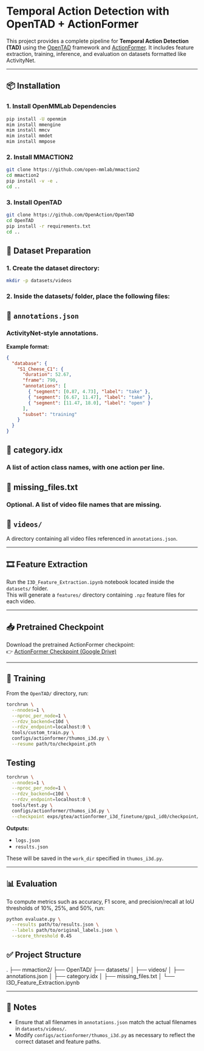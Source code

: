 # Temporal Action Detection with OpenTAD + ActionFormer

This project provides a complete pipeline for **Temporal Action Detection (TAD)** using the [OpenTAD](https://github.com/OpenAction/Opentad) framework and [ActionFormer](https://github.com/OpenAction/ActionFormer). It includes feature extraction, training, inference, and evaluation on datasets formatted like ActivityNet.

---

## 📦 Installation

### 1. Install OpenMMLab Dependencies

```bash
pip install -U openmim
mim install mmengine
mim install mmcv
mim install mmdet
mim install mmpose 
```

### 2. Install MMACTION2

```bash
git clone https://github.com/open-mmlab/mmaction2
cd mmaction2
pip install -v -e .
cd ..
```

### 3. Install OpenTAD

```bash
git clone https://github.com/OpenAction/OpenTAD
cd OpenTAD
pip install -r requirements.txt
cd ..
```

## 📁 Dataset Preparation

### 1. Create the dataset directory:

```bash
mkdir -p datasets/videos
```

### 2. Inside the datasets/ folder, place the following files:

## 📄 `annotations.json`

### ActivityNet-style annotations.  
**Example format:**

```json
{
  "database": {
    "S1_Cheese_C1": {
      "duration": 52.67,
      "frame": 790,
      "annotations": [
        { "segment": [0.87, 4.73], "label": "take" },
        { "segment": [6.67, 11.47], "label": "take" },
        { "segment": [11.47, 18.0], "label": "open" }
      ],
      "subset": "training"
    }
  }
}
```

## 📄 category.idx
### A list of action class names, with one action per line.

## 📄 missing_files.txt
### Optional. A list of video file names that are missing.

## 📁 `videos/`

A directory containing all video files referenced in `annotations.json`.

---

## 🎞️ Feature Extraction

Run the `I3D_Feature_Extraction.ipynb` notebook located inside the `datasets/` folder.  
This will generate a `features/` directory containing `.npz` feature files for each video.

---

## 📥 Pretrained Checkpoint

Download the pretrained ActionFormer checkpoint:  
👉 [ActionFormer Checkpoint (Google Drive)](https://drive.google.com/file/d/1zTWLAerk5lZscOE-RZN9vuZ47MJCDno8/view)

---

## 🚀 Training

From the `OpenTAD/` directory, run:

```bash
torchrun \
  --nnodes=1 \
  --nproc_per_node=1 \
  --rdzv_backend=c10d \
  --rdzv_endpoint=localhost:0 \
  tools/custom_train.py \
  configs/actionformer/thumos_i3d.py \
  --resume path/to/checkpoint.pth
```

## Testing
```bash
torchrun \
  --nnodes=1 \
  --nproc_per_node=1 \
  --rdzv_backend=c10d \
  --rdzv_endpoint=localhost:0 \
  tools/test.py \
  configs/actionformer/thumos_i3d.py \
  --checkpoint exps/gtea/actionformer_i3d_finetune/gpu1_id0/checkpoint/best.pth
```

**Outputs:**

- `logs.json`
- `results.json`

These will be saved in the `work_dir` specified in `thumos_i3d.py`.

---

## 📊 Evaluation

To compute metrics such as accuracy, F1 score, and precision/recall at IoU thresholds of 10%, 25%, and 50%, run:

```bash
python evaluate.py \
  --results path/to/results.json \
  --labels path/to/original_labels.json \
  --score_threshold 0.45
```

## ✅ Project Structure
.
├── mmaction2/
├── OpenTAD/
├── datasets/
│ ├── videos/
│ ├── annotations.json
│ ├── category.idx
│ ├── missing_files.txt
│ └── I3D_Feature_Extraction.ipynb

---

## 📌 Notes

- Ensure that all filenames in `annotations.json` match the actual filenames in `datasets/videos/`.
- Modify `configs/actionformer/thumos_i3d.py` as necessary to reflect the correct dataset and feature paths.
